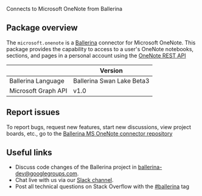 Connects to Microsoft OneNote from Ballerina

## Package overview
The `microsoft.onenote` is a [Ballerina](https://ballerina.io/) connector for Microsoft OneNote.
This package provides the capability to access to a user's OneNote notebooks, sections, and pages in a personal 
account using the [OneNote REST API](https://docs.microsoft.com/en-us/graph/api/resources/onenote-api-overview?view=graph-rest-1.0)

|                             |           Version           |
| ----------------------------|-----------------------------|
| Ballerina Language          |  Ballerina Swan Lake Beta3  |
| Microsoft Graph API         |  v1.0                       |
 
## Report issues

To report bugs, request new features, start new discussions, view project boards, etc., go to the [Ballerina MS OneNote connector repository](https://github.com/ballerina-platform/module-ballerinax-microsoft.onenote)

## Useful links
- Discuss code changes of the Ballerina project in [ballerina-dev@googlegroups.com](mailto:ballerina-dev@googlegroups.com).
- Chat live with us via our [Slack channel](https://ballerina.io/community/slack/).
- Post all technical questions on Stack Overflow with the [#ballerina](https://stackoverflow.com/questions/tagged/ballerina) tag
